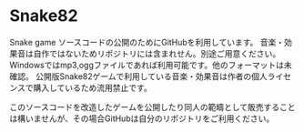 # Snake82
Snake game
ソースコードの公開のためにGitHubを利用しています。
音楽・効果音は自作ではないためリポジトリには含まれせん。別途ご用意ください。Windowsではmp3,oggファイルであれば利用可能です。他のフォーマットは未確認。
公開版Snake82ゲームで利用している音楽・効果音は作者の個人ライセンスで購入しているため流用禁止です。

このソースコードを改造したゲームを公開したり同人の範疇として販売することは構いませんが、その場合GitHubは自分のリポジトリをご利用ください。
